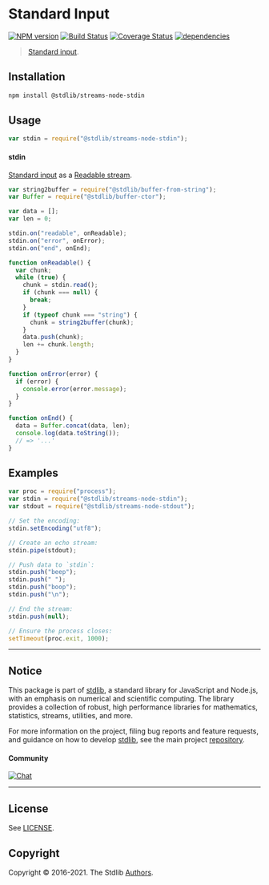 <!--

@license Apache-2.0

Copyright (c) 2018 The Stdlib Authors.

Licensed under the Apache License, Version 2.0 (the "License");
you may not use this file except in compliance with the License.
You may obtain a copy of the License at

   http://www.apache.org/licenses/LICENSE-2.0

Unless required by applicable law or agreed to in writing, software
distributed under the License is distributed on an "AS IS" BASIS,
WITHOUT WARRANTIES OR CONDITIONS OF ANY KIND, either express or implied.
See the License for the specific language governing permissions and
limitations under the License.

-->

# Standard Input

[![NPM version][npm-image]][npm-url] [![Build Status][test-image]][test-url] [![Coverage Status][coverage-image]][coverage-url] [![dependencies][dependencies-image]][dependencies-url]

> [Standard input][standard-streams].

<section class="installation">

## Installation

```bash
npm install @stdlib/streams-node-stdin
```

</section>

<section class="usage">

## Usage

```javascript
var stdin = require("@stdlib/streams-node-stdin");
```

#### stdin

[Standard input][standard-streams] as a [Readable stream][readable-stream].

<!-- run-disable -->

```javascript
var string2buffer = require("@stdlib/buffer-from-string");
var Buffer = require("@stdlib/buffer-ctor");

var data = [];
var len = 0;

stdin.on("readable", onReadable);
stdin.on("error", onError);
stdin.on("end", onEnd);

function onReadable() {
  var chunk;
  while (true) {
    chunk = stdin.read();
    if (chunk === null) {
      break;
    }
    if (typeof chunk === "string") {
      chunk = string2buffer(chunk);
    }
    data.push(chunk);
    len += chunk.length;
  }
}

function onError(error) {
  if (error) {
    console.error(error.message);
  }
}

function onEnd() {
  data = Buffer.concat(data, len);
  console.log(data.toString());
  // => '...'
}
```

</section>

<!-- /.usage -->

<section class="examples">

## Examples

<!-- run-disable -->

<!-- eslint no-undef: "error" -->

```javascript
var proc = require("process");
var stdin = require("@stdlib/streams-node-stdin");
var stdout = require("@stdlib/streams-node-stdout");

// Set the encoding:
stdin.setEncoding("utf8");

// Create an echo stream:
stdin.pipe(stdout);

// Push data to `stdin`:
stdin.push("beep");
stdin.push(" ");
stdin.push("boop");
stdin.push("\n");

// End the stream:
stdin.push(null);

// Ensure the process closes:
setTimeout(proc.exit, 1000);
```

</section>

<!-- /.examples -->

<section class="main-repo" >

---

## Notice

This package is part of [stdlib][stdlib], a standard library for JavaScript and Node.js, with an emphasis on numerical and scientific computing. The library provides a collection of robust, high performance libraries for mathematics, statistics, streams, utilities, and more.

For more information on the project, filing bug reports and feature requests, and guidance on how to develop [stdlib][stdlib], see the main project [repository][stdlib].

#### Community

[![Chat][chat-image]][chat-url]

---

## License

See [LICENSE][stdlib-license].

## Copyright

Copyright &copy; 2016-2021. The Stdlib [Authors][stdlib-authors].

</section>

<!-- /.stdlib -->

<!-- Section for all links. Make sure to keep an empty line after the `section` element and another before the `/section` close. -->

<section class="links">

[npm-image]: http://img.shields.io/npm/v/@stdlib/streams-node-stdin.svg
[npm-url]: https://npmjs.org/package/@stdlib/streams-node-stdin
[test-image]: https://github.com/stdlib-js/streams-node-stdin/actions/workflows/test.yml/badge.svg
[test-url]: https://github.com/stdlib-js/streams-node-stdin/actions/workflows/test.yml
[coverage-image]: https://img.shields.io/codecov/c/github/stdlib-js/streams-node-stdin/main.svg
[coverage-url]: https://codecov.io/github/stdlib-js/streams-node-stdin?branch=main
[dependencies-image]: https://img.shields.io/david/stdlib-js/streams-node-stdin.svg
[dependencies-url]: https://david-dm.org/stdlib-js/streams-node-stdin/main
[chat-image]: https://img.shields.io/gitter/room/stdlib-js/stdlib.svg
[chat-url]: https://gitter.im/stdlib-js/stdlib/
[stdlib]: https://github.com/stdlib-js/stdlib
[stdlib-authors]: https://github.com/stdlib-js/stdlib/graphs/contributors
[stdlib-license]: https://raw.githubusercontent.com/stdlib-js/streams-node-stdin/main/LICENSE
[standard-streams]: https://en.wikipedia.org/wiki/Standard_streams
[readable-stream]: https://nodejs.org/api/stream.html#stream_class_stream_readable

</section>

<!-- /.links -->
